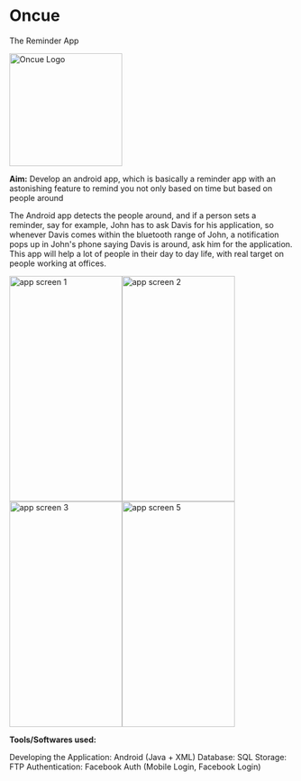 # Oncue
The Reminder App

<img src="https://user-images.githubusercontent.com/29853549/119227110-f8f82f80-bb29-11eb-8add-21c175e4e0ec.png" alt="Oncue Logo" width="200" height="200"/>

**Aim:** Develop an android app, which is basically a reminder app with an astonishing feature to remind you not only based on time but based on people around

The Android app detects the people around, and if a person sets a reminder, say for example,
John has to ask Davis for his application, so whenever Davis comes within the bluetooth range of John, a notification pops up in John's phone saying Davis is around, ask him for the application.
This app will help a lot of people in their day to day life, with real target on people working at offices.


<img src="https://user-images.githubusercontent.com/29853549/119224491-4a99bd80-bb1c-11eb-9f76-b215ad460cbc.png" alt="app screen 1" width="200" height="400"/><img src="https://user-images.githubusercontent.com/29853549/119224496-54bbbc00-bb1c-11eb-90d8-699219ba87d8.png" alt="app screen 2" width="200" height="400"/><img src="https://user-images.githubusercontent.com/29853549/119224512-61d8ab00-bb1c-11eb-8267-156ae47f04fd.png" alt="app screen 3" width="200" height="400"/><img src="https://user-images.githubusercontent.com/29853549/119224525-6b621300-bb1c-11eb-835c-33ab63e77940.png" alt="app screen 5" width="200" height="400"/>

**Tools/Softwares used:**

Developing the Application: Android (Java + XML)
Database: SQL
Storage: FTP
Authentication: Facebook Auth (Mobile Login, Facebook Login)


